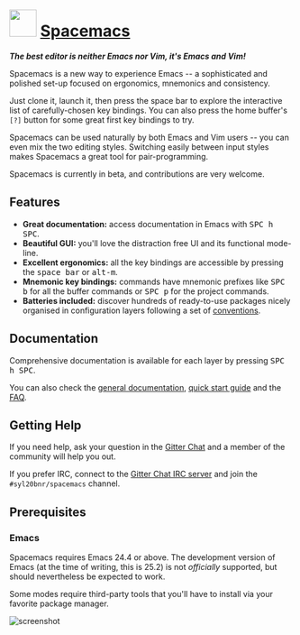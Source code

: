 ﻿# <img src="https://cdn.jsdelivr.net/gh/chtof/chocolatey-packages/automatic/spacemacs/spacemacs.png" width="48" height="48"/> [Spacemacs](https://chocolatey.org/packages/spacemacs)

***The best editor is neither Emacs nor Vim, it's Emacs and Vim!***

Spacemacs is a new way to experience Emacs -- a sophisticated and polished set-up focused on ergonomics, mnemonics and consistency.

Just clone it, launch it, then press the space bar to explore the interactive list of carefully-chosen key bindings. You can also press the home buffer's `[?]` button for some great first key bindings to try.

Spacemacs can be used naturally by both Emacs and Vim users -- you can even mix the two editing styles. Switching easily between input styles makes Spacemacs a great tool for pair-programming.

Spacemacs is currently in beta, and contributions are very welcome.

## Features

- **Great documentation:** access documentation in Emacs with <kbd>SPC h SPC</kbd>.
- **Beautiful GUI:** you'll love the distraction free UI and its functional mode-line.
- **Excellent ergonomics:** all the key bindings are accessible by pressing the <kbd>space bar</kbd> or <kbd>alt-m</kbd>.
- **Mnemonic key bindings:** commands have mnemonic prefixes like <kbd>SPC b</kbd> for all the buffer commands or <kbd>SPC p</kbd> for the project commands.
- **Batteries included:** discover hundreds of ready-to-use packages nicely organised in configuration layers following a set of [conventions](http://spacemacs.org/doc/CONVENTIONS).

## Documentation

Comprehensive documentation is available for each layer by pressing <kbd>SPC h SPC</kbd>.

You can also check the [general documentation](http://spacemacs.org/doc/DOCUMENTATION), [quick start guide](http://spacemacs.org/doc/QUICK_START) and the [FAQ](http://spacemacs.org/doc/FAQ).

## Getting Help

If you need help, ask your question in the [Gitter Chat](https://gitter.im/syl20bnr/spacemacs) and a member of the community will help you out.

If you prefer IRC, connect to the [Gitter Chat IRC server](https://irc.gitter.im) and join the `#syl20bnr/spacemacs` channel.

## Prerequisites

### Emacs

Spacemacs requires Emacs 24.4 or above. The development version of Emacs (at the time of writing, this is 25.2) is not *officially* supported, but should nevertheless be expected to work.

Some modes require third-party tools that you'll have to install via your favorite package manager.

![screenshot](https://cdn.jsdelivr.net/gh/chtof/chocolatey-packages/automatic/spacemacs/screenshot.png)
